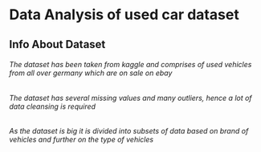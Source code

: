 # Data Analysis of used car dataset

## Info About Dataset
###### The dataset has been taken from kaggle and comprises of used vehicles from all over germany which are on sale on ebay  
###### The dataset has several missing values and many outliers, hence a lot of data cleansing is required
###### As the dataset is big it is divided into subsets of data based on brand of vehicles and further on the type of vehicles 
